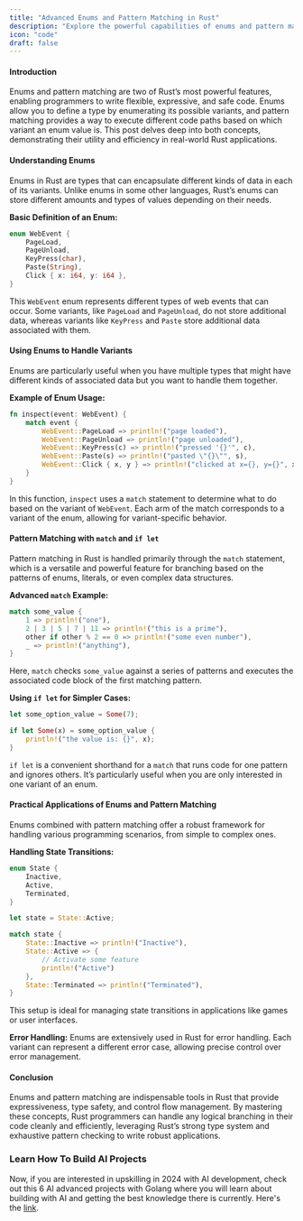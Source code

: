 ```yaml
---
title: "Advanced Enums and Pattern Matching in Rust"
description: "Explore the powerful capabilities of enums and pattern matching in Rust, including how to define enums with variants, and effectively use match and if let constructs for clean and safe code. This in-depth guide is filled with technical explanations and practical examples aimed at proficient Rust programming"
icon: "code"
draft: false
---
```


#### Introduction

Enums and pattern matching are two of Rust’s most powerful features, enabling programmers to write flexible, expressive, and safe code. Enums allow you to define a type by enumerating its possible variants, and pattern matching provides a way to execute different code paths based on which variant an enum value is. This post delves deep into both concepts, demonstrating their utility and efficiency in real-world Rust applications.

#### Understanding Enums

Enums in Rust are types that can encapsulate different kinds of data in each of its variants. Unlike enums in some other languages, Rust’s enums can store different amounts and types of values depending on their needs.

**Basic Definition of an Enum:**

```rust
enum WebEvent {
    PageLoad,
    PageUnload,
    KeyPress(char),
    Paste(String),
    Click { x: i64, y: i64 },
}
```

This `WebEvent` enum represents different types of web events that can occur. Some variants, like `PageLoad` and `PageUnload`, do not store additional data, whereas variants like `KeyPress` and `Paste` store additional data associated with them.

#### Using Enums to Handle Variants

Enums are particularly useful when you have multiple types that might have different kinds of associated data but you want to handle them together.

**Example of Enum Usage:**

```rust
fn inspect(event: WebEvent) {
    match event {
        WebEvent::PageLoad => println!("page loaded"),
        WebEvent::PageUnload => println!("page unloaded"),
        WebEvent::KeyPress(c) => println!("pressed '{}'", c),
        WebEvent::Paste(s) => println!("pasted \"{}\"", s),
        WebEvent::Click { x, y } => println!("clicked at x={}, y={}", x, y),
    }
}
```

In this function, `inspect` uses a `match` statement to determine what to do based on the variant of `WebEvent`. Each arm of the match corresponds to a variant of the enum, allowing for variant-specific behavior.

#### Pattern Matching with `match` and `if let`

Pattern matching in Rust is handled primarily through the `match` statement, which is a versatile and powerful feature for branching based on the patterns of enums, literals, or even complex data structures.

**Advanced `match` Example:**

```rust
match some_value {
    1 => println!("one"),
    2 | 3 | 5 | 7 | 11 => println!("this is a prime"),
    other if other % 2 == 0 => println!("some even number"),
    _ => println!("anything"),
}
```

Here, `match` checks `some_value` against a series of patterns and executes the associated code block of the first matching pattern.

**Using `if let` for Simpler Cases:**

```rust
let some_option_value = Some(7);

if let Some(x) = some_option_value {
    println!("the value is: {}", x);
}
```

`if let` is a convenient shorthand for a `match` that runs code for one pattern and ignores others. It’s particularly useful when you are only interested in one variant of an enum.

#### Practical Applications of Enums and Pattern Matching

Enums combined with pattern matching offer a robust framework for handling various programming scenarios, from simple to complex ones.

**Handling State Transitions:**

```rust
enum State {
    Inactive,
    Active,
    Terminated,
}

let state = State::Active;

match state {
    State::Inactive => println!("Inactive"),
    State::Active => {
        // Activate some feature
        println!("Active")
    },
    State::Terminated => println!("Terminated"),
}
```

This setup is ideal for managing state transitions in applications like games or user interfaces.

**Error Handling:**
Enums are extensively used in Rust for error handling. Each variant can represent a different error case, allowing precise control over error management.

#### Conclusion

Enums and pattern matching are indispensable tools in Rust that provide expressiveness, type safety, and control flow management. By mastering these concepts, Rust programmers can handle any logical branching in their code cleanly and efficiently, leveraging Rust’s strong type system and exhaustive pattern checking to write robust applications.

### Learn How To Build AI Projects

Now, if you are interested in upskilling in 2024 with AI development, check out this 6 AI advanced projects with Golang where you will learn about building with AI and getting the best knowledge there is currently. Here's the [link](https://akhilsharmatech.gumroad.com/l/zgxqq).
